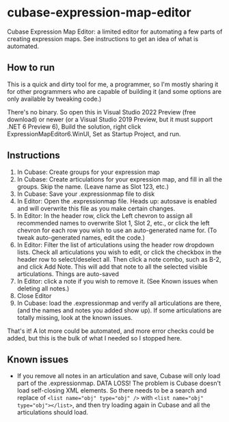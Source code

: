 # cubase-expression-map-editor
Cubase Expression Map Editor: a limited editor for automating a few parts of creating expression maps.  See instructions to get an idea of what is automated.

## How to run

This is a quick and dirty tool for me, a programmer, so I'm mostly sharing it for other programmers who are capable of building it (and some options are only available by tweaking code.)

There's no binary.  So open this in Visual Studio 2022 Preview (free download) or newer (or a Visual Studio 2019 Preview, but it must support .NET 6 Preview 6), Build the solution, right click ExpressionMapEditor6.WinUI, Set as Startup Project, and run.

## Instructions

1. In Cubase: Create groups for your expression map
1. In Cubase: Create articulations for your expression map, and fill in all the groups.  Skip the name. (Leave name as Slot 123, etc.)
1. In Cubase: Save your .expressionmap file to disk
1. In Editor: Open the .expressionmap file.  Heads up: autosave is enabled and will overwrite this file as you make certain changes.
1. In Editor: In the header row, click the Left chevron to assign all recommended names to overwrite Slot 1, Slot 2, etc., or click the left chevron for each row you wish to use an auto-generated name for.  (To tweak auto-generated names, edit the code.)
1. In Editor: Filter the list of articulations using the header row dropdown lists.  Check all articulations you wish to edit, or click the checkbox in the header row to select/deselect all.  Then click a note combo, such as B-2, and click Add Note.  This will add that note to all the selected visible articulations.  Things are auto-saved
1. In Editor: click a note if you wish to remove it.  (See Known issues when deleting all notes.)
1. Close Editor
1. In Cubase: load the .expressionmap and verify all articulations are there, (and the names and notes you added show up).  If some articulations are totally missing, look at the known issues.

That's it!  A lot more could be automated, and more error checks could be added, but this is the bulk of what I needed so I stopped here.

## Known issues

 - If you remove all notes in an articulation and save, Cubase will only load part of the .expressionmap.  DATA LOSS!  The problem is Cubase doesn't load self-closing XML elements.  So there needs to be a search and replace of 
 `<list name="obj" type="obj" />` with `<list name="obj" type="obj"></list>`, and then try loading again in Cubase and all the articulations should load.

